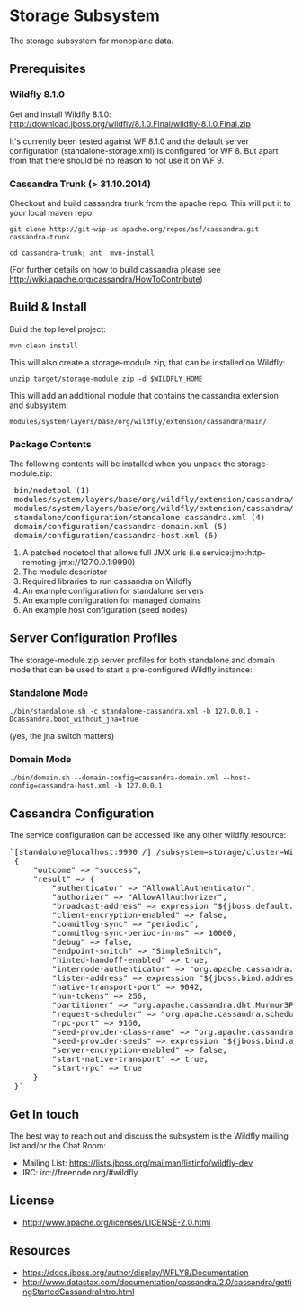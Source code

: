 

# Storage Subsystem

The storage subsystem for monoplane data.

## Prerequisites

### Wildfly 8.1.0

Get and install Wildfly 8.1.0: http://download.jboss.org/wildfly/8.1.0.Final/wildfly-8.1.0.Final.zip

It's currently been tested against WF 8.1.0 and the default server configuration (standalone-storage.xml) is configured for WF 8.
But apart from that there should be no reason to not use it on WF 9.

### Cassandra Trunk (> 31.10.2014)
Checkout and build cassandra trunk from the apache repo. This will put it to your local maven repo:

`git clone http://git-wip-us.apache.org/repos/asf/cassandra.git cassandra-trunk`

 `cd cassandra-trunk; ant  mvn-install`

(For further details on how to build cassandra please see http://wiki.apache.org/cassandra/HowToContribute)

## Build & Install

Build the top level project:

`mvn clean install`

This will also create a storage-module.zip, that can be installed on Wildfly:

`unzip target/storage-module.zip -d $WILDFLY_HOME`

This will add an additional module that contains the cassandra extension and subsystem:

`modules/system/layers/base/org/wildfly/extension/cassandra/main/`

### Package Contents

The following contents will be installed when you unpack the storage-module.zip:

<pre>
 bin/nodetool (1)
 modules/system/layers/base/org/wildfly/extension/cassandra/main/module.xml (2)
 modules/system/layers/base/org/wildfly/extension/cassandra/main/*.jar (3)
 standalone/configuration/standalone-cassandra.xml (4)
 domain/configuration/cassandra-domain.xml (5)
 domain/configuration/cassandra-host.xml (6)
</pre>

<ol>
    <li> A patched nodetool that allows full JMX urls (i.e service:jmx:http-remoting-jmx://127.0.0.1:9990)
    <li> The module descriptor
    <li> Required libraries to run cassandra on Wildfly
    <li> An example configuration for standalone servers
    <li> An example configuration for managed domains
    <li> An example host configuration (seed nodes)
</ol>

## Server Configuration Profiles

The storage-module.zip server profiles for both standalone and domain mode that can be used to start a pre-configured Wildfly instance:

### Standalone Mode

`./bin/standalone.sh -c standalone-cassandra.xml -b 127.0.0.1 -Dcassandra.boot_without_jna=true`

(yes, the jna switch matters)

### Domain Mode

`./bin/domain.sh --domain-config=cassandra-domain.xml --host-config=cassandra-host.xml -b 127.0.0.1`

## Cassandra Configuration

The service configuration can be accessed like any other wildfly resource:

<pre>
`[standalone@localhost:9990 /] /subsystem=storage/cluster=WildflyCluster:read-resource
 {
     "outcome" => "success",
     "result" => {
         "authenticator" => "AllowAllAuthenticator",
         "authorizer" => "AllowAllAuthorizer",
         "broadcast-address" => expression "${jboss.default.multicast.address:230.0.0.4}",
         "client-encryption-enabled" => false,
         "commitlog-sync" => "periodic",
         "commitlog-sync-period-in-ms" => 10000,
         "debug" => false,
         "endpoint-snitch" => "SimpleSnitch",
         "hinted-handoff-enabled" => true,
         "internode-authenticator" => "org.apache.cassandra.auth.AllowAllInternodeAuthenticator",
         "listen-address" => expression "${jboss.bind.address:127.0.0.1}",
         "native-transport-port" => 9042,
         "num-tokens" => 256,
         "partitioner" => "org.apache.cassandra.dht.Murmur3Partitioner",
         "request-scheduler" => "org.apache.cassandra.scheduler.NoScheduler",
         "rpc-port" => 9160,
         "seed-provider-class-name" => "org.apache.cassandra.locator.SimpleSeedProvider",
         "seed-provider-seeds" => expression "${jboss.bind.address:127.0.0.1}",
         "server-encryption-enabled" => false,
         "start-native-transport" => true,
         "start-rpc" => true
     }
 }`
</pre>


## Get In touch

The best way to reach out and discuss the subsystem is the Wildfly mailing list and/or the Chat Room:

- Mailing List: https://lists.jboss.org/mailman/listinfo/wildfly-dev
- IRC: irc://freenode.org/#wildfly

## License

- http://www.apache.org/licenses/LICENSE-2.0.html

## Resources
- https://docs.jboss.org/author/display/WFLY8/Documentation
- http://www.datastax.com/documentation/cassandra/2.0/cassandra/gettingStartedCassandraIntro.html

